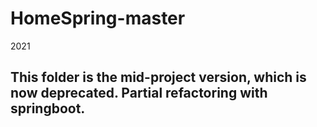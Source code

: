 # HomeSpring-master

2021

## This folder is the mid-project version, which is now deprecated. Partial refactoring with springboot.